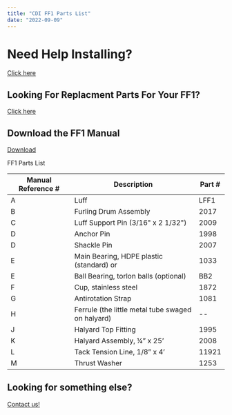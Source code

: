 ```yaml
---
title: "CDI FF1 Parts List"
date: "2022-09-09"
---
```


# Need Help Installing?

[Click here](https://cdifurlers.elementor.cloud/?p=1257)

## Looking For Replacment Parts For Your FF1?

[Click here](https://cdifurlers.com/products/product-category/parts/flexible-furler-parts/)

## Download the FF1 Manual

[Download](https://cdifurlers.elementor.cloud/wp-content/uploads/2022/12/FF1manual.pdf)

FF1 Parts List

| Manual Reference # | Description                                       | Part # |
| ------------------ | ------------------------------------------------- | ------ |
| A                  | Luff                                              | LFF1   |
| B                  | Furling Drum Assembly                             | 2017   |
| C                  | Luff Support Pin (3/16" x 2 1/32")                | 2009   |
| D                  | Anchor Pin                                        | 1998   |
| D                  | Shackle Pin                                       | 2007   |
| E                  | Main Bearing, HDPE plastic (standard) or          | 1033   |
| E                  | Ball Bearing, torlon balls (optional)             | BB2    |
| F                  | Cup, stainless steel                              | 1872   |
| G                  | Antirotation Strap                                | 1081   |
| H                  | Ferrule (the little metal tube swaged on halyard) | --     |
| J                  | Halyard Top Fitting                               | 1995   |
| K                  | Halyard Assembly, ¼” x 25’                        | 2008   |
| L                  | Tack Tension Line, 1/8” x 4’                      | 11921  |
| M                  | Thrust Washer                                     | 1253   |

## Looking for something else?

[Contact us!](https://cdifurlers.com/contact-us/)
